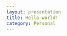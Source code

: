 ```yaml
---
layout: presentation
title: Hello world!
category: Personal
---
```


<section data-markdown
         data-separator-notes="^Note:"
         ddata-markdown data-separator="^\n\n\n" 
         data-vertical="^\n\n">
    <script type="text/template">
        # Hello world!
        ## 我的 reveal.js 之旅……  
        Samuel XIE

        Note:
        This will only display in the notes window.



        #slide 1


        #slide 1.1


        #slide 1.2



        #slide 2


        #slide 2.1


        #slide 2.2



        #end slide
    </script>
</section>

<section data-markdown data-separator="= = =" data-vertical="- - -">
    <script type="text/template">
      #start slide
      = = =
      